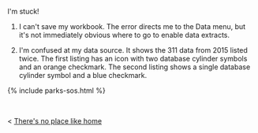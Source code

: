I'm stuck! 

1. I can't save my workbook. The error directs me to the Data menu, but it's not immediately obvious where to go to enable data extracts.

2. I'm confused at my data source. It shows the 311 data from 2015 listed twice. The first listing has an icon with two database cylinder symbols and an orange checkmark. The second listing shows a single database cylinder symbol and a blue checkmark.

{% include parks-sos.html %}

&nbsp;
&nbsp;

< [There's no place like home](./index.md)
